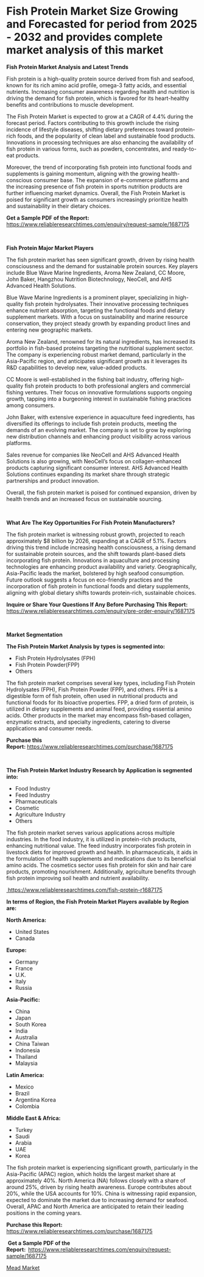 <p><h1>Fish Protein Market Size Growing and Forecasted for period from 2025 - 2032 and provides complete market analysis of this market</h1></p><p><strong>Fish Protein Market Analysis and Latest Trends</strong></p>
<p><p>Fish protein is a high-quality protein source derived from fish and seafood, known for its rich amino acid profile, omega-3 fatty acids, and essential nutrients. Increasing consumer awareness regarding health and nutrition is driving the demand for fish protein, which is favored for its heart-healthy benefits and contributions to muscle development.</p><p>The Fish Protein Market is expected to grow at a CAGR of 4.4% during the forecast period. Factors contributing to this growth include the rising incidence of lifestyle diseases, shifting dietary preferences toward protein-rich foods, and the popularity of clean label and sustainable food products. Innovations in processing techniques are also enhancing the availability of fish protein in various forms, such as powders, concentrates, and ready-to-eat products.</p><p>Moreover, the trend of incorporating fish protein into functional foods and supplements is gaining momentum, aligning with the growing health-conscious consumer base. The expansion of e-commerce platforms and the increasing presence of fish protein in sports nutrition products are further influencing market dynamics. Overall, the Fish Protein Market is poised for significant growth as consumers increasingly prioritize health and sustainability in their dietary choices.</p></p>
<p><strong>Get a Sample PDF of the Report:&nbsp;</strong> <a href="https://www.reliableresearchtimes.com/enquiry/request-sample/1687175?utm_campaign=2177&utm_medium=2&utm_source=Github&utm_content=ia&utm_term=14022025&utm_id=fish-protein">https://www.reliableresearchtimes.com/enquiry/request-sample/1687175</a></p>
<p>&nbsp;</p>
<p><strong>Fish Protein Major Market Players</strong></p>
<p><p>The fish protein market has seen significant growth, driven by rising health consciousness and the demand for sustainable protein sources. Key players include Blue Wave Marine Ingredients, Aroma New Zealand, CC Moore, John Baker, Hangzhou Nutrition Biotechnology, NeoCell, and AHS Advanced Health Solutions.</p><p>Blue Wave Marine Ingredients is a prominent player, specializing in high-quality fish protein hydrolysates. Their innovative processing techniques enhance nutrient absorption, targeting the functional foods and dietary supplement markets. With a focus on sustainability and marine resource conservation, they project steady growth by expanding product lines and entering new geographic markets.</p><p>Aroma New Zealand, renowned for its natural ingredients, has increased its portfolio in fish-based proteins targeting the nutritional supplement sector. The company is experiencing robust market demand, particularly in the Asia-Pacific region, and anticipates significant growth as it leverages its R&D capabilities to develop new, value-added products.</p><p>CC Moore is well-established in the fishing bait industry, offering high-quality fish protein products to both professional anglers and commercial fishing ventures. Their focus on innovative formulations supports ongoing growth, tapping into a burgeoning interest in sustainable fishing practices among consumers.</p><p>John Baker, with extensive experience in aquaculture feed ingredients, has diversified its offerings to include fish protein products, meeting the demands of an evolving market. The company is set to grow by exploring new distribution channels and enhancing product visibility across various platforms.</p><p>Sales revenue for companies like NeoCell and AHS Advanced Health Solutions is also growing, with NeoCell’s focus on collagen-enhanced products capturing significant consumer interest. AHS Advanced Health Solutions continues expanding its market share through strategic partnerships and product innovation.</p><p>Overall, the fish protein market is poised for continued expansion, driven by health trends and an increased focus on sustainable sourcing.</p></p>
<p>&nbsp;</p>
<p><strong>What Are The Key Opportunities For Fish Protein Manufacturers?</strong></p>
<p><p>The fish protein market is witnessing robust growth, projected to reach approximately $8 billion by 2026, expanding at a CAGR of 5.1%. Factors driving this trend include increasing health consciousness, a rising demand for sustainable protein sources, and the shift towards plant-based diets incorporating fish protein. Innovations in aquaculture and processing technologies are enhancing product availability and variety. Geographically, Asia-Pacific leads the market, bolstered by high seafood consumption. Future outlook suggests a focus on eco-friendly practices and the incorporation of fish protein in functional foods and dietary supplements, aligning with global dietary shifts towards protein-rich, sustainable choices.</p></p>
<p><strong>Inquire or Share Your Questions If Any Before Purchasing This Report:</strong> <a href="https://www.reliableresearchtimes.com/enquiry/pre-order-enquiry/1687175?utm_campaign=2177&utm_medium=2&utm_source=Github&utm_content=ia&utm_term=14022025&utm_id=fish-protein">https://www.reliableresearchtimes.com/enquiry/pre-order-enquiry/1687175</a></p>
<p>&nbsp;</p>
<p><strong>Market Segmentation</strong></p>
<p><strong>The Fish Protein Market Analysis by types is segmented into:</strong></p>
<p><ul><li>Fish Protein Hydrolysates (FPH)</li><li>Fish Protein Powder(FPP)</li><li>Others</li></ul></p>
<p><p>The fish protein market comprises several key types, including Fish Protein Hydrolysates (FPH), Fish Protein Powder (FPP), and others. FPH is a digestible form of fish protein, often used in nutritional products and functional foods for its bioactive properties. FPP, a dried form of protein, is utilized in dietary supplements and animal feed, providing essential amino acids. Other products in the market may encompass fish-based collagen, enzymatic extracts, and specialty ingredients, catering to diverse applications and consumer needs.</p></p>
<p><strong>Purchase this Report:&nbsp;</strong><a href="https://www.reliableresearchtimes.com/purchase/1687175?utm_campaign=2177&utm_medium=2&utm_source=Github&utm_content=ia&utm_term=14022025&utm_id=fish-protein">https://www.reliableresearchtimes.com/purchase/1687175</a></p>
<p>&nbsp;</p>
<p><strong>The Fish Protein Market Industry Research by Application is segmented into:</strong></p>
<p><ul><li>Food Industry</li><li>Feed Industry</li><li>Pharmaceuticals</li><li>Cosmetic</li><li>Agriculture Industry</li><li>Others</li></ul></p>
<p><p>The fish protein market serves various applications across multiple industries. In the food industry, it is utilized in protein-rich products, enhancing nutritional value. The feed industry incorporates fish protein in livestock diets for improved growth and health. In pharmaceuticals, it aids in the formulation of health supplements and medications due to its beneficial amino acids. The cosmetics sector uses fish protein for skin and hair care products, promoting nourishment. Additionally, agriculture benefits through fish protein improving soil health and nutrient availability.</p></p>
<p><a href="https://www.reliableresearchtimes.com/fish-protein-r1687175?utm_campaign=2177&utm_medium=2&utm_source=Github&utm_content=ia&utm_term=14022025&utm_id=fish-protein">&nbsp;https://www.reliableresearchtimes.com/fish-protein-r1687175</a></p>
<p><strong>In terms of Region, the Fish Protein Market Players available by Region are:</strong></p>
<p>
    <p> <strong> North America: </strong>
        <ul>
            <li>United States</li>
            <li>Canada</li>
        </ul>
        </p> 
    <p> <strong> Europe: </strong>
        <ul>
            <li>Germany</li>
            <li>France</li>
            <li>U.K.</li>
            <li>Italy</li>
            <li>Russia</li>
        </ul>
        </p> 
    <p> <strong> Asia-Pacific: </strong>
        <ul>
            <li>China</li>
            <li>Japan</li>
            <li>South Korea</li>
            <li>India</li>
            <li>Australia</li>
            <li>China Taiwan</li>
            <li>Indonesia</li>
            <li>Thailand</li>
            <li>Malaysia</li>
        </ul>
        </p> 
    <p> <strong> Latin America: </strong>
        <ul>
            <li>Mexico</li>
            <li>Brazil</li>
            <li>Argentina Korea</li>
            <li>Colombia</li>
        </ul>
        </p> 
    <p> <strong> Middle East & Africa: </strong>
        <ul>
            <li>Turkey</li>
            <li>Saudi</li>
            <li>Arabia</li>
            <li>UAE</li>
            <li>Korea</li>
        </ul>
    </p>
    </p>
<p><p>The fish protein market is experiencing significant growth, particularly in the Asia-Pacific (APAC) region, which holds the largest market share at approximately 40%. North America (NA) follows closely with a share of around 25%, driven by rising health awareness. Europe contributes about 20%, while the USA accounts for 10%. China is witnessing rapid expansion, expected to dominate the market due to increasing demand for seafood. Overall, APAC and North America are anticipated to retain their leading positions in the coming years.</p></p>
<p><strong>Purchase this Report: </strong><a href="https://www.reliableresearchtimes.com/purchase/1687175?utm_campaign=2177&utm_medium=2&utm_source=Github&utm_content=ia&utm_term=14022025&utm_id=fish-protein">https://www.reliableresearchtimes.com/purchase/1687175</a></p>
<p>&nbsp;<strong>Get a Sample PDF of the Report:&nbsp;&nbsp;</strong><a href="https://www.reliableresearchtimes.com/enquiry/request-sample/1687175?utm_campaign=2177&utm_medium=2&utm_source=Github&utm_content=ia&utm_term=14022025&utm_id=fish-protein">https://www.reliableresearchtimes.com/enquiry/request-sample/1687175</a></p>
<p><strong></strong></p>
<p><p><a href="https://github.com/LilianFaulkner65/Market-Research-Report-List-1/blob/main/mead-market.md?utm_campaign=2177&utm_medium=2&utm_source=Github&utm_content=ia&utm_term=14022025&utm_id=fish-protein">Mead Market</a></p></p>
